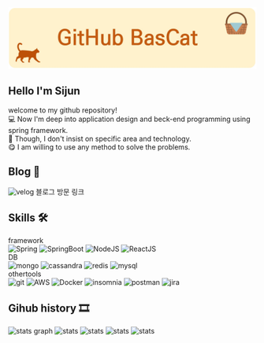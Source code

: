 ![My Image](Github_Bascat.jpg)


## Hello I'm Sijun
welcome to my github repository!   
💻 Now I'm deep into application design and beck-end programming using spring framework.  
🎨 Though, I don't insist on specific area and technology.   
😋 I am willing to use any method to solve the problems.

## Blog 💾
![velog](https://img.shields.io/badge/-velog-brightgreen?style=for-the-badge&logo=velog&logoColor=white)  블로그 방문 링크

## Skills 🛠
framework  
![Spring](https://img.shields.io/badge/-Spring-brightgreen?logo=spring&logoColor=white)
![SpringBoot](https://img.shields.io/badge/-Spring%20Boot-brightgreen?logo=spring%20boot&logoColor=white)
![NodeJS](https://img.shields.io/badge/-NodeJS-green?logo=nodedotjs&logoColor=white)
![ReactJS](https://img.shields.io/badge/-ReactJS-00BFFF?logo=react&logoColor=white)  
DB  
![mongo](https://img.shields.io/badge/-mongoDB-3CB371?logo=mongodb&logoColor=white)
![cassandra](https://img.shields.io/badge/-cassandra-blue?logo=apache&logoColor=white)
![redis](https://img.shields.io/badge/-redis-red?logo=redis&logoColor=white)
![mysql](https://img.shields.io/badge/-mysql-4682B4?logo=mysql&logoColor=white)  
othertools  
![git](https://img.shields.io/badge/-git-red?logo=git&logoColor=white)
![AWS](https://img.shields.io/badge/-aws-orange?logo=amazon&logoColor=white)
![Docker](https://img.shields.io/badge/-docker-blue?logo=docker&logoColor=white)
![insomnia](https://img.shields.io/badge/-insomnia-8A2BE2?logo=insomnia&logoColor=white)
![postman](https://img.shields.io/badge/-postman-orange?logo=postman&logoColor=white)
![jira](https://img.shields.io/badge/-jira-blue?logo=jira&logoColor=white)

## Gihub history 🎞

![stats graph](https://github-profile-summary-cards.vercel.app/api/cards/profile-details?username=millwheel&theme=solarized)
![stats](http://github-profile-summary-cards.vercel.app/api/cards/repos-per-language?username=millwheel&theme=solarized)
![stats](http://github-profile-summary-cards.vercel.app/api/cards/most-commit-language?username=millwheel&theme=solarized)
![stats](http://github-profile-summary-cards.vercel.app/api/cards/stats?username=millwheel&theme=solarized)
![stats](http://github-profile-summary-cards.vercel.app/api/cards/productive-time?username=millwheel&theme=solarized&utcOffset=8)
